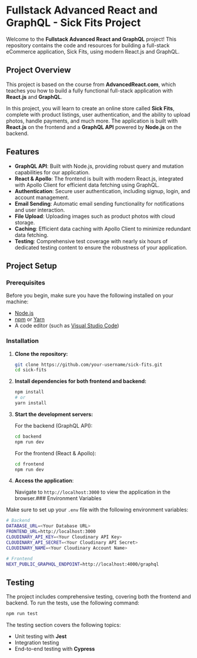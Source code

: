 # Fullstack Advanced React and GraphQL - Sick Fits Project

Welcome to the **Fullstack Advanced React and GraphQL** project! This repository contains the code and resources for building a full-stack eCommerce application, Sick Fits, using modern React.js and GraphQL.

## Project Overview

This project is based on the course from **AdvancedReact.com**, which teaches you how to build a fully functional full-stack application with **React.js** and **GraphQL**.

In this project, you will learn to create an online store called **Sick Fits**, complete with product listings, user authentication, and the ability to upload photos, handle payments, and much more. The application is built with **React.js** on the frontend and a **GraphQL API** powered by **Node.js** on the backend.

## Features

- **GraphQL API**: Built with Node.js, providing robust query and mutation capabilities for our application.
- **React & Apollo**: The frontend is built with modern React.js, integrated with Apollo Client for efficient data fetching using GraphQL.
- **Authentication**: Secure user authentication, including signup, login, and account management.
- **Email Sending**: Automatic email sending functionality for notifications and user interaction.
- **File Upload**: Uploading images such as product photos with cloud storage.
- **Caching**: Efficient data caching with Apollo Client to minimize redundant data fetching.
- **Testing**: Comprehensive test coverage with nearly six hours of dedicated testing content to ensure the robustness of your application.

## Project Setup

### Prerequisites

Before you begin, make sure you have the following installed on your machine:

- [Node.js](https://nodejs.org/)
- [npm](https://www.npmjs.com/) or [Yarn](https://yarnpkg.com/)
- A code editor (such as [Visual Studio Code](https://code.visualstudio.com/))

### Installation

1. **Clone the repository:**

   ```bash
   git clone https://github.com/your-username/sick-fits.git
   cd sick-fits
   ```

2. **Install dependencies for both frontend and backend:**

   ```bash
   npm install
   # or
   yarn install
   ```

3. **Start the development servers:**

   For the backend (GraphQL API):

   ```bash
   cd backend
   npm run dev
   ```

   For the frontend (React & Apollo):

   ```bash
   cd frontend
   npm run dev
   ```

4. **Access the application**:

   Navigate to `http://localhost:3000` to view the application in the browser.### Environment Variables

Make sure to set up your `.env` file with the following environment variables:

```bash
# Backend
DATABASE_URL=<Your Database URL>
FRONTEND_URL=http://localhost:3000
CLOUDINARY_API_KEY=<Your Cloudinary API Key>
CLOUDINARY_API_SECRET=<Your Cloudinary API Secret>
CLOUDINARY_NAME=<Your Cloudinary Account Name>

# Frontend
NEXT_PUBLIC_GRAPHQL_ENDPOINT=http://localhost:4000/graphql
```

## Testing

The project includes comprehensive testing, covering both the frontend and backend. To run the tests, use the following command:

```bash
npm run test
```

The testing section covers the following topics:

- Unit testing with **Jest**
- Integration testing
- End-to-end testing with **Cypress**
